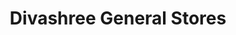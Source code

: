 ---
title: "Divashree General Stores"
url: /bangalore/divashree-general-stores/
shop: department store
---